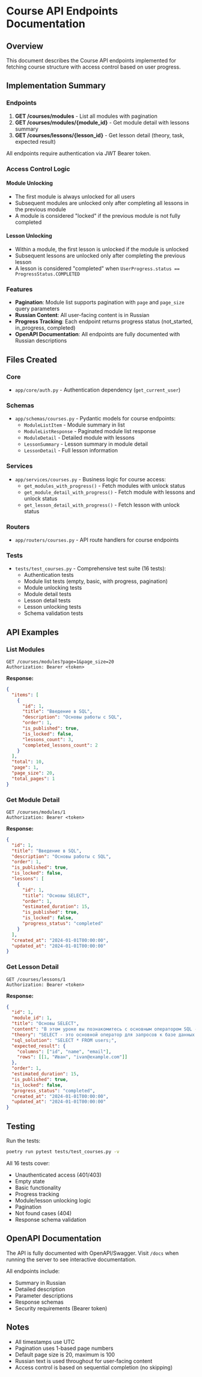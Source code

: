 # Course API Endpoints Documentation

## Overview

This document describes the Course API endpoints implemented for fetching course structure with access control based on user progress.

## Implementation Summary

### Endpoints

1. **GET /courses/modules** - List all modules with pagination
2. **GET /courses/modules/{module_id}** - Get module detail with lessons summary
3. **GET /courses/lessons/{lesson_id}** - Get lesson detail (theory, task, expected result)

All endpoints require authentication via JWT Bearer token.

### Access Control Logic

#### Module Unlocking
- The first module is always unlocked for all users
- Subsequent modules are unlocked only after completing all lessons in the previous module
- A module is considered "locked" if the previous module is not fully completed

#### Lesson Unlocking
- Within a module, the first lesson is unlocked if the module is unlocked
- Subsequent lessons are unlocked only after completing the previous lesson
- A lesson is considered "completed" when `UserProgress.status == ProgressStatus.COMPLETED`

### Features

- **Pagination**: Module list supports pagination with `page` and `page_size` query parameters
- **Russian Content**: All user-facing content is in Russian
- **Progress Tracking**: Each endpoint returns progress status (not_started, in_progress, completed)
- **OpenAPI Documentation**: All endpoints are fully documented with Russian descriptions

## Files Created

### Core
- `app/core/auth.py` - Authentication dependency (`get_current_user`)

### Schemas
- `app/schemas/courses.py` - Pydantic models for course endpoints:
  - `ModuleListItem` - Module summary in list
  - `ModuleListResponse` - Paginated module list response
  - `ModuleDetail` - Detailed module with lessons
  - `LessonSummary` - Lesson summary in module detail
  - `LessonDetail` - Full lesson information

### Services
- `app/services/courses.py` - Business logic for course access:
  - `get_modules_with_progress()` - Fetch modules with unlock status
  - `get_module_detail_with_progress()` - Fetch module with lessons and unlock status
  - `get_lesson_detail_with_progress()` - Fetch lesson with unlock status

### Routers
- `app/routers/courses.py` - API route handlers for course endpoints

### Tests
- `tests/test_courses.py` - Comprehensive test suite (16 tests):
  - Authentication tests
  - Module list tests (empty, basic, with progress, pagination)
  - Module unlocking tests
  - Module detail tests
  - Lesson detail tests
  - Lesson unlocking tests
  - Schema validation tests

## API Examples

### List Modules

```http
GET /courses/modules?page=1&page_size=20
Authorization: Bearer <token>
```

**Response:**
```json
{
  "items": [
    {
      "id": 1,
      "title": "Введение в SQL",
      "description": "Основы работы с SQL",
      "order": 1,
      "is_published": true,
      "is_locked": false,
      "lessons_count": 3,
      "completed_lessons_count": 2
    }
  ],
  "total": 10,
  "page": 1,
  "page_size": 20,
  "total_pages": 1
}
```

### Get Module Detail

```http
GET /courses/modules/1
Authorization: Bearer <token>
```

**Response:**
```json
{
  "id": 1,
  "title": "Введение в SQL",
  "description": "Основы работы с SQL",
  "order": 1,
  "is_published": true,
  "is_locked": false,
  "lessons": [
    {
      "id": 1,
      "title": "Основы SELECT",
      "order": 1,
      "estimated_duration": 15,
      "is_published": true,
      "is_locked": false,
      "progress_status": "completed"
    }
  ],
  "created_at": "2024-01-01T00:00:00",
  "updated_at": "2024-01-01T00:00:00"
}
```

### Get Lesson Detail

```http
GET /courses/lessons/1
Authorization: Bearer <token>
```

**Response:**
```json
{
  "id": 1,
  "module_id": 1,
  "title": "Основы SELECT",
  "content": "В этом уроке вы познакомитесь с основным оператором SQL - SELECT.",
  "theory": "SELECT - это основной оператор для запросов к базе данных...",
  "sql_solution": "SELECT * FROM users;",
  "expected_result": {
    "columns": ["id", "name", "email"],
    "rows": [[1, "Иван", "ivan@example.com"]]
  },
  "order": 1,
  "estimated_duration": 15,
  "is_published": true,
  "is_locked": false,
  "progress_status": "completed",
  "created_at": "2024-01-01T00:00:00",
  "updated_at": "2024-01-01T00:00:00"
}
```

## Testing

Run the tests:
```bash
poetry run pytest tests/test_courses.py -v
```

All 16 tests cover:
- Unauthenticated access (401/403)
- Empty state
- Basic functionality
- Progress tracking
- Module/lesson unlocking logic
- Pagination
- Not found cases (404)
- Response schema validation

## OpenAPI Documentation

The API is fully documented with OpenAPI/Swagger. Visit `/docs` when running the server to see interactive documentation.

All endpoints include:
- Summary in Russian
- Detailed description
- Parameter descriptions
- Response schemas
- Security requirements (Bearer token)

## Notes

- All timestamps use UTC
- Pagination uses 1-based page numbers
- Default page size is 20, maximum is 100
- Russian text is used throughout for user-facing content
- Access control is based on sequential completion (no skipping)
